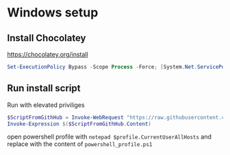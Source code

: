 # Windows setup

## Install Chocolatey

https://chocolatey.org/install

```Powershell
Set-ExecutionPolicy Bypass -Scope Process -Force; [System.Net.ServicePointManager]::SecurityProtocol = [System.Net.ServicePointManager]::SecurityProtocol -bor 3072; iex ((New-Object System.Net.WebClient).DownloadString('https://chocolatey.org/install.ps1'))
```

## Run install script

Run with elevated priviliges

```powershell
$ScriptFromGithHub = Invoke-WebRequest "https://raw.githubusercontent.com/dsfrederic/new-pc-setup/master/windows/programs.ps1"
Invoke-Expression $($ScriptFromGithHub.Content)
```

open powershell profile with `notepad $profile.CurrentUserAllHosts` and replace with the content of `powershell_profile.ps1`

